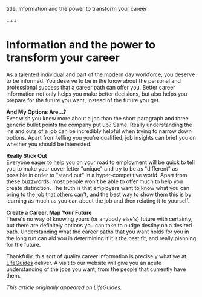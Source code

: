 title: Information and the power to transform your career

+++


# Information and the power to transform your career

As a talented individual and part of the modern day workforce, you deserve to be informed. You deserve to be in the know about the personal and professional success that a career path can offer you. Better career information not only helps you make better decisions, but also helps you prepare for the future you want, instead of the future you get.

**And My Options Are…?**  
Ever wish you knew more about a job than the short paragraph and three generic bullet points the company put up? Same. Really understanding the ins and outs of a job can be incredibly helpful when trying to narrow down options. Apart from telling you you're qualified, job insights can brief you on whether you should be interested.

**Really Stick Out**  
Everyone eager to help you on your road to employment will be quick to tell you to make your cover letter "unique" and try to be as "different" as possible in order to "stand out" in a hyper-competitive world. Apart from these buzzwords, most people won't be able to offer much to help you create distinction. The truth is that employers want to know what you can bring to the job that others can't, and the best way to show them this is by learning as much as you can about the job and then relating it to yourself.

**Create a Career, Map Your Future**  
There's no way of knowing yours (or anybody else's) future with certainty, but there are definitely options you can take to nudge destiny on a desired path. Understanding what the career paths that you want holds for you in the long run can aid you in determining if it's the best fit, and really planning for the future.

Thankfully, this sort of quality career information is precisely what we at [LifeGuides](http://www.lifeguides.me/) deliver. A visit to our website will give you an acute understanding of the jobs you want, from the people that currently have them.

_This article originally appeared on LifeGuides._
